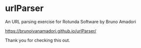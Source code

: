 # urlParser
An URL parsing exercise for Rotunda Software by Bruno Amadori

https://brunoivanamadori.github.io/urlParser/

Thank you for checking this out.
